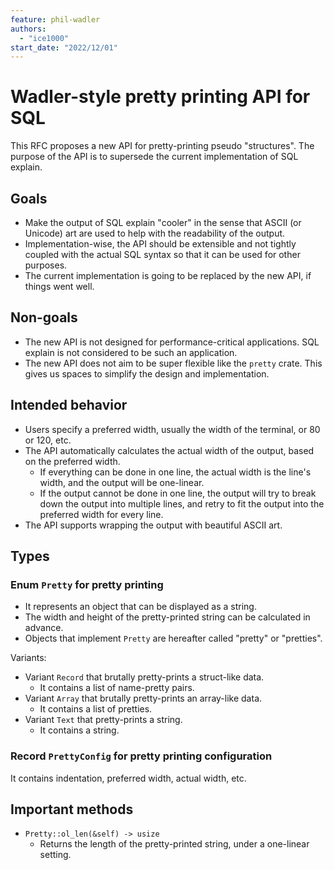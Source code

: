 ```yaml
---
feature: phil-wadler
authors:
  - "ice1000"
start_date: "2022/12/01"
---
```


# Wadler-style pretty printing API for SQL

This RFC proposes a new API for pretty-printing pseudo "structures".
The purpose of the API is to supersede the current implementation of SQL explain.

## Goals

+ Make the output of SQL explain "cooler" in the sense that ASCII (or Unicode) art
  are used to help with the readability of the output.
+ Implementation-wise, the API should be extensible and not tightly coupled with
  the actual SQL syntax so that it can be used for other purposes.
+ The current implementation is going to be replaced by the new API, if things went well.

## Non-goals

+ The new API is not designed for performance-critical applications.
  SQL explain is not considered to be such an application.
+ The new API does not aim to be super flexible like the `pretty` crate.
  This gives us spaces to simplify the design and implementation.

## Intended behavior

+ Users specify a preferred width, usually the width of the terminal,
  or 80 or 120, etc.
+ The API automatically calculates the actual width of the output,
  based on the preferred width.
  + If everything can be done in one line, the actual width is the line's width, and the output will be one-linear.
  + If the output cannot be done in one line, the output will try to break down the output into multiple lines, and retry to fit the output into the preferred width for every line.
+ The API supports wrapping the output with beautiful ASCII art.

## Types

### Enum `Pretty` for pretty printing

+ It represents an object that can be displayed as a string.
+ The width and height of the pretty-printed string can be calculated in advance.
+ Objects that implement `Pretty` are hereafter called "pretty" or "pretties".

Variants:

+ Variant `Record` that brutally pretty-prints a struct-like data.
  + It contains a list of name-pretty pairs.
+ Variant `Array` that brutally pretty-prints an array-like data.
  + It contains a list of pretties.
+ Variant `Text` that pretty-prints a string.
  + It contains a string.

### Record `PrettyConfig` for pretty printing configuration

It contains indentation, preferred width, actual width, etc.

## Important methods

+ `Pretty::ol_len(&self) -> usize`
  + Returns the length of the pretty-printed string, under a one-linear setting.

